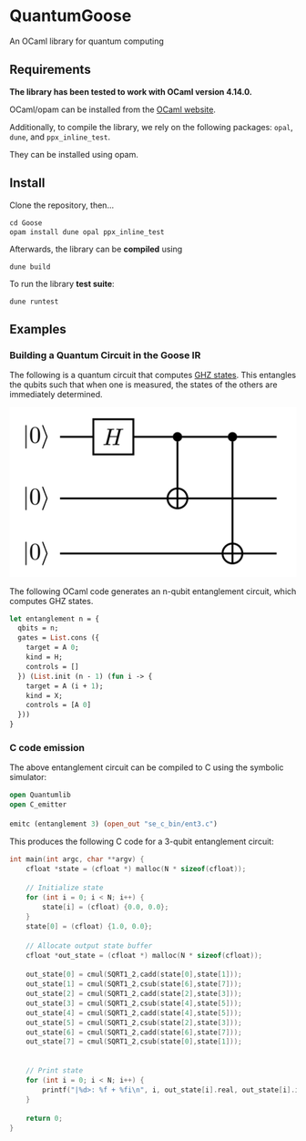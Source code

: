 # QuantumGoose

An OCaml library for quantum computing

## Requirements

**The library has been tested to work with OCaml version 4.14.0.**

OCaml/opam can be installed from the [OCaml website](https://ocaml.org/docs/up-and-running).

Additionally, to compile the library, we rely on the following packages:  `opal`, `dune`, and `ppx_inline_test`.

They can be installed using opam.

## Install

Clone the repository, then...

```
cd Goose
opam install dune opal ppx_inline_test
```

Afterwards, the library can be **compiled** using

```
dune build

```

To run the library **test suite**:

```
dune runtest
```

## Examples

### Building a Quantum Circuit in the Goose IR

The following is a quantum circuit that computes [GHZ states](https://en.wikipedia.org/wiki/Greenberger%E2%80%93Horne%E2%80%93Zeilinger_state). This entangles the qubits such that when one is measured, the states of the others are immediately determined.

![](ghz3.png)

The following OCaml code generates an n-qubit entanglement circuit, which computes GHZ states.

```ocaml
let entanglement n = {
  qbits = n;
  gates = List.cons ({
    target = A 0;
    kind = H;
    controls = []
  }) (List.init (n - 1) (fun i -> {
    target = A (i + 1);
    kind = X;
    controls = [A 0]
  }))
}
```

### C code emission

The above entanglement circuit can be compiled to C using the symbolic simulator:

```ocaml
open Quantumlib
open C_emitter

emitc (entanglement 3) (open_out "se_c_bin/ent3.c")
```

This produces the following C code for a 3-qubit entanglement circuit:

```c
int main(int argc, char **argv) {
    cfloat *state = (cfloat *) malloc(N * sizeof(cfloat));

    // Initialize state
    for (int i = 0; i < N; i++) {
        state[i] = (cfloat) {0.0, 0.0};
    }
    state[0] = (cfloat) {1.0, 0.0};

    // Allocate output state buffer
    cfloat *out_state = (cfloat *) malloc(N * sizeof(cfloat));

    out_state[0] = cmul(SQRT1_2,cadd(state[0],state[1]));
    out_state[1] = cmul(SQRT1_2,csub(state[6],state[7]));
    out_state[2] = cmul(SQRT1_2,cadd(state[2],state[3]));
    out_state[3] = cmul(SQRT1_2,csub(state[4],state[5]));
    out_state[4] = cmul(SQRT1_2,cadd(state[4],state[5]));
    out_state[5] = cmul(SQRT1_2,csub(state[2],state[3]));
    out_state[6] = cmul(SQRT1_2,cadd(state[6],state[7]));
    out_state[7] = cmul(SQRT1_2,csub(state[0],state[1]));


    // Print state
    for (int i = 0; i < N; i++) {
        printf("|%d>: %f + %fi\n", i, out_state[i].real, out_state[i].imag);
    }

    return 0;
}
```

